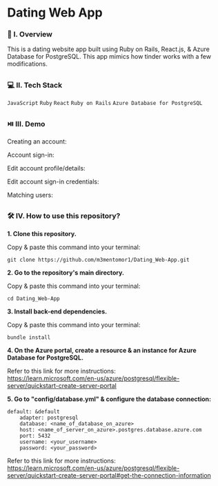 # Dating Web App

### 🧐 I. Overview
This is a dating website app built using Ruby on Rails, React.js, & Azure Database for PostgreSQL. This app mimics how tinder works with a few modifications. 

##

### 💻 II. Tech Stack
``JavaScript`` ``Ruby`` ``React`` ``Ruby on Rails`` ``Azure Database for PostgreSQL``

##

### ⏯️ III. Demo

Creating an account:

Account sign-in:

Edit account profile/details:

Edit account sign-in credentials:

Matching users:

##

### 🛠️ IV. How to use this repository?

**1. Clone this repository.**

   Copy & paste this command into your terminal: 
   ```
   git clone https://github.com/m3mentomor1/Dating_Web-App.git
   ```

**2. Go to the repository's main directory.**

   Copy & paste this command into your terminal: 
   ```
   cd Dating_Web-App
   ```

**3. Install back-end dependencies.**

   Copy & paste this command into your terminal: 
   ```
   bundle install
   ```

**4. On the Azure portal, create a resource & an instance for Azure Database for PostgreSQL.**

Refer to this link for more instructions:<br> 
https://learn.microsoft.com/en-us/azure/postgresql/flexible-server/quickstart-create-server-portal
   
**5. Go to "config/database.yml" & configure the database connection:**

    default: &default
        adapter: postgresql
        database: <name_of_database_on_azure>
        host: <name_of_server_on_azure>.postgres.database.azure.com
        port: 5432
        username: <your_username>
        password: <your_password>
    

Refer to this link for more instructions:<br>
https://learn.microsoft.com/en-us/azure/postgresql/flexible-server/quickstart-create-server-portal#get-the-connection-information

